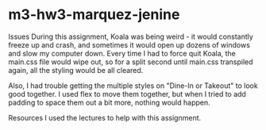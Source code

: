 # m3-hw3-marquez-jenine

Issues
During this assignment, Koala was being weird - it would constantly freeze up and crash, and sometimes it would open up dozens of windows and slow my computer down. Every time I had to force quit Koala, the main.css file would wipe out, so for a split second until main.css transpiled again, all the styling would be all cleared.

Also, I had trouble getting the multiple styles on "Dine-In or Takeout" to look good together. I used flex to move them together, but when I tried to add padding to space them out a bit more, nothing would happen.

Resources
I used the lectures to help with this assignment.
